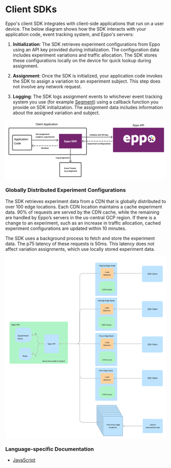 # Client SDKs

Eppo's client SDK integrates with client-side applications that run on a user device. The below diagram shows how the SDK interacts with your application code, event tracking system, and Eppo's servers:

1. **Initialization**: The SDK retrieves experiment configurations from Eppo using an API key provided during initialization. The configuration data includes experiment variations and traffic allocation. The SDK stores these configurations locally on the device for quick lookup during assignment.

2. **Assignment**: Once the SDK is initialized, your application code invokes the SDK to assign a variation to an experiment subject. This step does not involve any network request.

3. **Logging**: The SDK logs assignment events to whichever event tracking system you use (for example [Segment](https://segment.com/docs/)) using a callback function you provide on SDK initialization. The assignment data includes information about the assigned variation and subject.

![client-sdk-diagram](../../../../static/img/connecting-data/client-sdk-diagram.png)

### Globally Distributed Experiment Configurations

The SDK retrieves experiment data from a CDN that is globally distributed to over 100 edge locations. Each CDN location maintains a cache experiment data. 90% of requests are served by the CDN cache, while the remaining are handled by Eppo’s servers in the us-central GCP region. If there is a change to an experiment, such as an increase in traffic allocation, cached experiment configurations are updated within 10 minutes.

The SDK uses a background process to fetch and store the experiment data. The p75 latency of these requests is 50ms. This latency does not affect variation assignments, which use locally stored experiment data.

![CDN-architecture](../../../../static/img/connecting-data/CDN-architecture.png)


### Language-specific Documentation
- [JavaScript](./javascript.md)